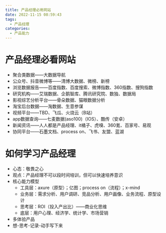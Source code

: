 ```yaml
---
title: 产品经理必用网站
date: 2022-11-15 08:59:43
tags:
  - 产品经理
categories:
  - 产品能力
---
```


# 产品经理必看网站

- 聚合类数据——大数据导航
- 公众号、抖音微博等——清博大数据、微榜、新榜
- 浏览数据报告——百度指数、百度搜索、微博指数、360指数、搜狗指数
- 研究机构——艾瑞数据、企鹅智库、腾讯研究院、数独、数据局
- 影视综艺分析平台——骨朵数据、猫眼数据分析
- 淘宝后台数据——淘数据、生意参谋
- 视频平台——TBD、飞瓜、火烧云（B站）
- app数据查询——七麦数据(aso100)（IOS）、酷传（安卓）
- 新闻资讯——人人都是产品经理、it橘子、虎嗅、360氪、百家号、易观
- 协同平台——石墨文档、process on、飞书、友盟、蓝湖

# 如何学习产品经理

- 心态：敬畏之心
- 观点：产品经理不可以段时间培训，但可以快速培养意识
- 核心能力模型
  - 工具层：axure（原型）；亿图；process on（流程）；x-mind
  - 业务层：需求分析、用户调研、竞品分析、用户画像、业务流程、原型设计
  - 思考层：ROI（投入产出比）——商业化思维
  - 底层：用户心理、经济学、统计学、市场营销
- 多体验产品
- 想-思考-记录-动手写下来

